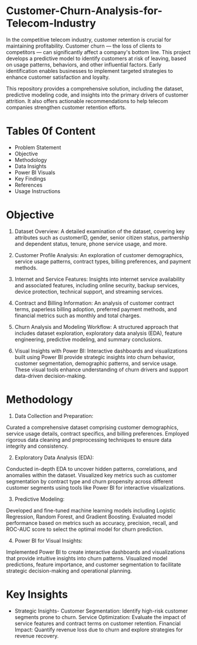 # Customer-Churn-Analysis-for-Telecom-Industry

In the competitive telecom industry, customer retention is crucial for maintaining profitability. Customer churn — the loss of clients to competitors — can significantly affect a company's bottom line. This project develops a predictive model to identify customers at risk of leaving, based on usage patterns, behaviors, and other influential factors. Early identification enables businesses to implement targeted strategies to enhance customer satisfaction and loyalty.

This repository provides a comprehensive solution, including the dataset, predictive modeling code, and insights into the primary drivers of customer attrition. It also offers actionable recommendations to help telecom companies strengthen customer retention efforts.

# Tables 0f Content

* Problem Statement
* Objective
* Methodology
* Data Insights
* Power BI Visuals
* Key Findings
* References
* Usage Instructions

# Objective

1. Dataset Overview:
A detailed examination of the dataset, covering key attributes such as customerID, gender, senior citizen status, partnership and dependent status, tenure, phone service usage, and more.

2. Customer Profile Analysis:
An exploration of customer demographics, service usage patterns, contract types, billing preferences, and payment methods.

3. Internet and Service Features:
Insights into internet service availability and associated features, including online security, backup services, device protection, technical support, and streaming services.

4. Contract and Billing Information:
An analysis of customer contract terms, paperless billing adoption, preferred payment methods, and financial metrics such as monthly and total charges.

5. Churn Analysis and Modeling Workflow:
A structured approach that includes dataset exploration, exploratory data analysis (EDA), feature engineering, predictive modeling, and summary conclusions.

6. Visual Insights with Power BI:
Interactive dashboards and visualizations built using Power BI provide strategic insights into churn behavior, customer segmentation, demographic patterns, and service usage. These visual tools enhance understanding of churn drivers and support data-driven decision-making.

# Methodology

1. Data Collection and Preparation:

Curated a comprehensive dataset comprising customer demographics, service usage details, contract specifics, and billing preferences.
Employed rigorous data cleaning and preprocessing techniques to ensure data integrity and consistency.

2. Exploratory Data Analysis (EDA):

Conducted in-depth EDA to uncover hidden patterns, correlations, and anomalies within the dataset.
Visualized key metrics such as customer segmentation by contract type and churn propensity across different customer segments using tools like Power BI for interactive visualizations.

3. Predictive Modeling:

Developed and fine-tuned machine learning models including Logistic Regression, Random Forest, and Gradient Boosting.
Evaluated model performance based on metrics such as accuracy, precision, recall, and ROC-AUC score to select the optimal model for churn prediction.

4. Power BI for Visual Insights:

Implemented Power BI to create interactive dashboards and visualizations that provide intuitive insights into churn patterns.
Visualized model predictions, feature importance, and customer segmentation to facilitate strategic decision-making and operational planning.

# Key Insights

* Strategic Insights- 
  Customer Segmentation: Identify high-risk customer segments prone to churn.
  Service Optimization: Evaluate the impact of service features and contract terms on customer retention.
  Financial Impact: Quantify revenue loss due to churn and explore strategies for revenue recovery.
